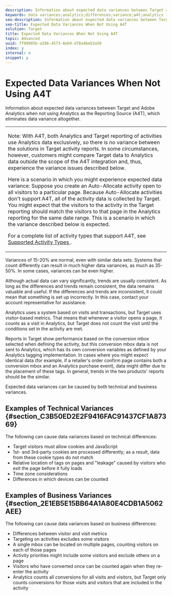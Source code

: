 ```yaml
---
description: Information about expected data variances between Target and Adobe Analytics when not using Analytics as the Reporting Source (A4T), which eliminates data variance altogether.
keywords: data variances;analytics;differences;variance;a4t;analytics for target;analytics as the reporting source;discrepancies;discrepancy
seo-description: Information about expected data variances between Target and Adobe Analytics when not using Analytics as the Reporting Source (A4T), which eliminates data variance altogether.
seo-title: Expected Data Variances When Not Using A4T
solution: Target
title: Expected Data Variances When Not Using A4T
topic: Advanced
uuid: ff99905b-a286-4573-8eb9-d78a46eb3a50
index: y
internal: n
snippet: y
---
```


# Expected Data Variances When Not Using A4T

Information about expected data variances between Target and Adobe Analytics when not using Analytics as the Reporting Source (A4T), which eliminates data variance altogether.

<table id="table_8C6EF23E70CF4788AADA1C9941DEDF31"> 
 <tbody> 
  <tr> 
   <td colname="col1"> <p> <p>Note:  With A4T, both Analytics and Target reporting of activities use Analytics data exclusively, so there is no variance between the solutions in Target activity reports. In some circumstances, however, customers might compare Target data to Analytics data outside the scope of the A4T integration and, thus, experience the variance issues described below. </p> </p> <p>Here is a scenario in which you might experience expected data variance: Suppose you create an Auto-Allocate activity open to all visitors to a particular page. Because Auto-Allocate activities don't support A4T, all of the activity data is collected by Target. You might expect that the visitors to the activity in the Target reporting should match the visitors to that page in the Analytics reporting for the same date range. This is a scenario in which the variance described below is expected. </p> <p>For a complete list of activity types that support A4T, see <a href="../../c-integrating-target-with-mac/a4t/a4t.md#section_F487896214BF4803AF78C552EF1669AA" format="dita" scope="local"> Supported Activity Types </a>. </p> </td> 
  </tr> 
 </tbody> 
</table>

Variances of 15-20% are normal, even with similar data sets. Systems that count differently can result in much higher data variances, as much as 35-50%. In some cases, variances can be even higher.

Although actual data can vary significantly, trends are usually consistent. As long as the differences and trends remain consistent, the data remains valuable and useful. If the differences and trends are inconsistent, it could mean that something is set up incorrectly. In this case, contact your account representative for assistance.

Analytics uses a system based on visits and transactions, but Target uses visitor-based metrics. That means that whenever a visitor opens a page, it counts as a visit in Analytics, but Target does not count the visit until the conditions set in the activity are met.

Reports in Target show performance based on the conversion mbox selected when defining the activity, but this conversion mbox data is not sent to Analytics, which has its own conversion variables as defined by your Analytics tagging implementation. In cases where you might expect identical data (for example, if a retailer's order confirm page contains both a conversion mbox and an Analytics purchase event), data might differ due to the placement of these tags. In general, trends in the two products' reports should be the similar.

Expected data variances can be caused by both technical and business variances.

## Examples of Technical Variances {#section_C3B50ED2E2F9416FAC91437CF1A87369}

The following can cause data variances based on technical differences:

* Target visitors must allow cookies and JavaScript 
* 1st- and 3rd-party cookies are processed differently; as a result, data from these cookie types do not match 
* Relative location of tags on pages and "leakage" caused by visitors who exit the page before it fully loads 
* Time zone considerations 
* Differences in which devices can be counted

## Examples of Business Variances {#section_2E1EB5E15BB64A1A80E4CDB1A5062AEE}

The following can cause data variances based on business differences:

* Differences between visitor and visit metrics 
* Targeting on activities excludes some visitors 
* A single mbox can be located on multiple pages, counting visitors on each of those pages 
* Activity priorities might include some visitors and exclude others on a page 
* Visitors who have converted once can be counted again when they re-enter the activity 
* Analytics counts all conversions for all visits and visitors, but Target only counts conversions for those visits and visitors that are included in the activity

